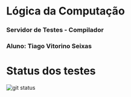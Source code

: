# Lógica da Computação
### Servidor de Testes - Compilador
### Aluno: Tiago Vitorino Seixas

# Status dos testes

![git status](http://3.129.230.99/svg/TiagoSeixas2103/LogicaComputacional/)

